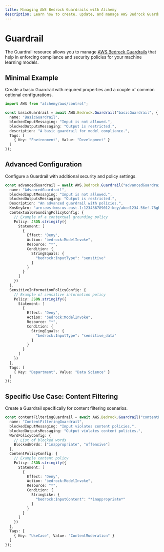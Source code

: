 ```yaml
---
title: Managing AWS Bedrock Guardrails with Alchemy
description: Learn how to create, update, and manage AWS Bedrock Guardrails using Alchemy Cloud Control.
---
```


# Guardrail

The Guardrail resource allows you to manage [AWS Bedrock Guardrails](https://docs.aws.amazon.com/bedrock/latest/userguide/) that help in enforcing compliance and security policies for your machine learning models.

## Minimal Example

Create a basic Guardrail with required properties and a couple of common optional configurations.

```ts
import AWS from "alchemy/aws/control";

const basicGuardrail = await AWS.Bedrock.Guardrail("basicGuardrail", {
  name: "BasicGuardrail",
  blockedInputMessaging: "Input is not allowed.",
  blockedOutputsMessaging: "Output is restricted.",
  description: "A basic guardrail for model compliance.",
  Tags: [
    { Key: "Environment", Value: "Development" }
  ]
});
```

## Advanced Configuration

Configure a Guardrail with additional security and policy settings.

```ts
const advancedGuardrail = await AWS.Bedrock.Guardrail("advancedGuardrail", {
  name: "AdvancedGuardrail",
  blockedInputMessaging: "Input is not allowed.",
  blockedOutputsMessaging: "Output is restricted.",
  Description: "An advanced guardrail with policies.",
  KmsKeyArn: "arn:aws:kms:us-east-1:123456789012:key/abcd1234-56ef-78gh-90ij-klmnopqrst",
  ContextualGroundingPolicyConfig: {
    // Example of a contextual grounding policy
    Policy: JSON.stringify({
      Statement: [
        {
          Effect: "Deny",
          Action: "bedrock:ModelInvoke",
          Resource: "*",
          Condition: {
            StringEquals: {
              "bedrock:InputType": "sensitive"
            }
          }
        }
      ]
    })
  },
  SensitiveInformationPolicyConfig: {
    // Example of sensitive information policy
    Policy: JSON.stringify({
      Statement: [
        {
          Effect: "Deny",
          Action: "bedrock:ModelInvoke",
          Resource: "*",
          Condition: {
            StringEquals: {
              "bedrock:InputType": "sensitive_data"
            }
          }
        }
      ]
    })
  },
  Tags: [
    { Key: "Department", Value: "Data Science" }
  ]
});
```

## Specific Use Case: Content Filtering

Create a Guardrail specifically for content filtering scenarios.

```ts
const contentFilteringGuardrail = await AWS.Bedrock.Guardrail("contentFilteringGuardrail", {
  name: "ContentFilteringGuardrail",
  blockedInputMessaging: "Input violates content policies.",
  blockedOutputsMessaging: "Output violates content policies.",
  WordPolicyConfig: {
    // List of blocked words
    BlockedWords: ["inappropriate", "offensive"]
  },
  ContentPolicyConfig: {
    // Example content policy
    Policy: JSON.stringify({
      Statement: [
        {
          Effect: "Deny",
          Action: "bedrock:ModelInvoke",
          Resource: "*",
          Condition: {
            StringLike: {
              "bedrock:InputContent": "*inappropriate*"
            }
          }
        }
      ]
    })
  },
  Tags: [
    { Key: "UseCase", Value: "ContentModeration" }
  ]
});
```